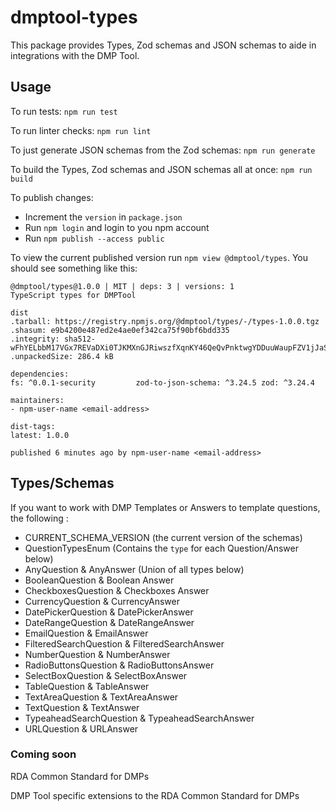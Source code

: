 # dmptool-types

This package provides Types, Zod schemas and JSON schemas to aide in integrations with the DMP Tool.

## Usage

To run tests: `npm run test`

To run linter checks: `npm run lint`

To just generate JSON schemas from the Zod schemas: `npm run generate`

To build the Types, Zod schemas and JSON schemas all at once: `npm run build`

To publish changes:
- Increment the `version` in `package.json`
- Run `npm login` and login to you npm account
- Run `npm publish --access public`

To view the current published version run `npm view @dmptool/types`. You should see something like this:
```
@dmptool/types@1.0.0 | MIT | deps: 3 | versions: 1
TypeScript types for DMPTool

dist
.tarball: https://registry.npmjs.org/@dmptool/types/-/types-1.0.0.tgz
.shasum: e9b4200e487ed2e4ae0ef342ca75f90bf6bdd335
.integrity: sha512-wFhYELbbM17VGx7REVaDXi0TJKMXnGJRiwszfXqnKY46QeQvPnktwgYDDuuWaupFZV1jJaSq7cfs6vK1oHeOyA==
.unpackedSize: 286.4 kB

dependencies:
fs: ^0.0.1-security         zod-to-json-schema: ^3.24.5 zod: ^3.24.4                

maintainers:
- npm-user-name <email-address>

dist-tags:
latest: 1.0.0 

published 6 minutes ago by npm-user-name <email-address>
```

## Types/Schemas

If you want to work with DMP Templates or Answers to template questions, the following :
  - CURRENT_SCHEMA_VERSION (the current version of the schemas)
  - QuestionTypesEnum (Contains the `type` for each Question/Answer below)
  - AnyQuestion & AnyAnswer (Union of all types below)
  - BooleanQuestion & Boolean Answer
  - CheckboxesQuestion & Checkboxes Answer
  - CurrencyQuestion & CurrencyAnswer
  - DatePickerQuestion & DatePickerAnswer
  - DateRangeQuestion & DateRangeAnswer
  - EmailQuestion & EmailAnswer
  - FilteredSearchQuestion & FilteredSearchAnswer
  - NumberQuestion & NumberAnswer
  - RadioButtonsQuestion & RadioButtonsAnswer
  - SelectBoxQuestion & SelectBoxAnswer
  - TableQuestion & TableAnswer
  - TextAreaQuestion & TextAreaAnswer
  - TextQuestion & TextAnswer
  - TypeaheadSearchQuestion & TypeaheadSearchAnswer
  - URLQuestion & URLAnswer

### Coming soon

RDA Common Standard for DMPs

DMP Tool specific extensions to the RDA Common Standard for DMPs

